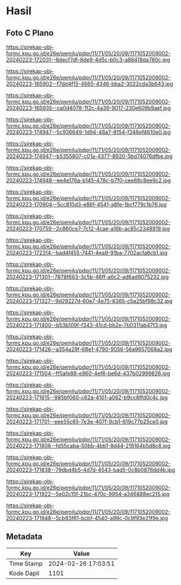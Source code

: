 # Hasil

## Foto C Plano

https://sirekap-obj-formc.kpu.go.id/e26e/pemilu/pdpr/11/71/05/20/09/1171052009002-20240223-172031--8decf7df-8de9-4d5c-b0c3-a88418da780c.jpg

https://sirekap-obj-formc.kpu.go.id/e26e/pemilu/pdpr/11/71/05/20/09/1171052009002-20240223-165902--f7dd4f15-4665-4346-bba2-3022cda3b643.jpg

https://sirekap-obj-formc.kpu.go.id/e26e/pemilu/pdpr/11/71/05/20/09/1171052009002-20240223-165935--ca0d4078-1f2c-4a39-9017-230e609b9aef.jpg

https://sirekap-obj-formc.kpu.go.id/e26e/pemilu/pdpr/11/71/05/20/09/1171052009002-20240223-174947--5c936649-1d94-48a7-8154-f246ef4610e0.jpg

https://sirekap-obj-formc.kpu.go.id/e26e/pemilu/pdpr/11/71/05/20/09/1171052009002-20240223-174947--b5355807-c01a-4377-8920-5bd74076dfbe.jpg

https://sirekap-obj-formc.kpu.go.id/e26e/pemilu/pdpr/11/71/05/20/09/1171052009002-20240223-174948--ee4e176a-b145-478c-b7f0-cee88c8ee9c2.jpg

https://sirekap-obj-formc.kpu.go.id/e26e/pemilu/pdpr/11/71/05/20/09/1171052009002-20240223-170904--5cc810d3-e86f-4541-a8fe-1bcf779c1b76.jpg

https://sirekap-obj-formc.kpu.go.id/e26e/pemilu/pdpr/11/71/05/20/09/1171052009002-20240223-170759--2c860ce7-7c12-4cae-a16b-ac85c2348919.jpg

https://sirekap-obj-formc.kpu.go.id/e26e/pemilu/pdpr/11/71/05/20/09/1171052009002-20240223-172314--bad4f455-7441-4ea9-91ba-7702acfa6cb1.jpg

https://sirekap-obj-formc.kpu.go.id/e26e/pemilu/pdpr/11/71/05/20/09/1171052009002-20240223-171301--7878f663-3c5b-46ff-a6c2-ad6ad9075232.jpg

https://sirekap-obj-formc.kpu.go.id/e26e/pemilu/pdpr/11/71/05/20/09/1171052009002-20240223-171327--9d29227d-60e7-4e75-8365-c5a25bf98c32.jpg

https://sirekap-obj-formc.kpu.go.id/e26e/pemilu/pdpr/11/71/05/20/09/1171052009002-20240223-171400--b53b109f-f343-41cd-bb2e-7b0311ab47f3.jpg

https://sirekap-obj-formc.kpu.go.id/e26e/pemilu/pdpr/11/71/05/20/09/1171052009002-20240223-171426--a354a29f-68e1-4790-9056-56a9657068a2.jpg

https://sirekap-obj-formc.kpu.go.id/e26e/pemilu/pdpr/11/71/05/20/09/1171052009002-20240223-171504--ff5afe88-e960-4ef6-be6d-437b02999826.jpg

https://sirekap-obj-formc.kpu.go.id/e26e/pemilu/pdpr/11/71/05/20/09/1171052009002-20240223-171615--985bf060-c62a-4101-a062-b9cc8ffd0c4c.jpg

https://sirekap-obj-formc.kpu.go.id/e26e/pemilu/pdpr/11/71/05/20/09/1171052009002-20240223-171701--eee55c65-7e3e-407f-9cb1-619c77b25ce0.jpg

https://sirekap-obj-formc.kpu.go.id/e26e/pemilu/pdpr/11/71/05/20/09/1171052009002-20240223-171806--fd55caba-50bb-4bb1-8d44-218164b5d8c6.jpg

https://sirekap-obj-formc.kpu.go.id/e26e/pemilu/pdpr/11/71/05/20/09/1171052009002-20240223-171838--79dbd4b5-4d7d-4543-bad5-0c8b0876dd4b.jpg

https://sirekap-obj-formc.kpu.go.id/e26e/pemilu/pdpr/11/71/05/20/09/1171052009002-20240223-171922--5e02c15f-21bc-470c-9954-a346888ec215.jpg

https://sirekap-obj-formc.kpu.go.id/e26e/pemilu/pdpr/11/71/05/20/09/1171052009002-20240223-171948--5cb93f61-bcbf-4540-a99c-0c9f93e21f9e.jpg


## Metadata

| Key        | Value               |
| ---------- | ------------------- |
| Time Stamp | 2024-02-26 17:03:51 |
| Kode Dapil | 1101                |



